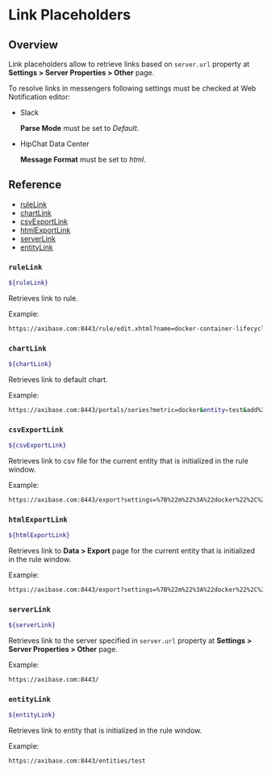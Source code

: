 # Link Placeholders

## Overview

Link placeholders allow to retrieve links based on `server.url` property at **Settings > Server Properties > Other** page.

To resolve links in messengers following settings must be checked at Web Notification editor:

* Slack
 
   **Parse Mode** must be set to *Default*.
   
* HipChat Data Center 
 
   **Message Format** must be set to *html*.
   
## Reference

* [ruleLink](#rulelink)
* [chartLink](#chartlink)
* [csvExportLink](#csvexportlink)
* [htmlExportLink](#htmlexportlink)
* [serverLink](#serverlink)
* [entityLink](#entitylink)

### `ruleLink`

```bash
${ruleLink}
```
Retrieves link to rule. 

Example: 
   
```bash
https://axibase.com:8443/rule/edit.xhtml?name=docker-container-lifecycle-restart
```

### `chartLink`

```bash
${chartLink}
```
Retrieves link to default chart. 

Example:

```bash
https://axibase.com:8443/portals/series?metric=docker&entity=test&add%20params=%7B%22markers%22%3A%22false%22%2C%22seriesParameters%22%3A%5B%7B%22statistic%22%3A%22detail%22%7D%5D%2C%22timespan%22%3A%221%20HOUR%22%2C%22endTime%22%3A%221516302092533%22%7D
```

### `csvExportLink`

```bash
${csvExportLink}
```
Retrieves link to csv file for the current entity that is initialized in the rule window.

Example:

```bash
https://axibase.com:8443/export?settings=%7B%22m%22%3A%22docker%22%2C%22e%22%3A%22test%22%2C%22si%22%3A%221-DAY%22%2C%22t%22%3A%22HISTORY%22%2C%22f%22%3A%22CSV%22%2C%22np%22%3A-1%2C%22v%22%3Afalse%2C%22tf%22%3A%22LOCAL%22%2C%22ms%22%3Afalse%2C%22ro%22%3Afalse%2C%22am%22%3Afalse%2C%22eft%22%3A%22NAME%22%2C%22tglfmt%22%3Afalse%2C%22tglftr%22%3Afalse%2C%22tc%22%3Afalse%2C%22ost%22%3A%5B%5D%2C%22efv%22%3A%22test%22%7D
```

### `htmlExportLink`

```bash
${htmlExportLink}
```
Retrieves link to **Data > Export** page for the current entity that is initialized in the rule window.

Example:

```bash
https://axibase.com:8443/export?settings=%7B%22m%22%3A%22docker%22%2C%22e%22%3A%22test%22%2C%22si%22%3A%221-HOUR%22%2C%22et%22%3A%222018-01-18+19%3A52%3A56%22%2C%22l%22%3A10000%2C%22t%22%3A%22HISTORY%22%2C%22f%22%3A%22HTML%22%2C%22np%22%3A-1%2C%22v%22%3Afalse%2C%22tf%22%3A%22LOCAL%22%2C%22ms%22%3Afalse%2C%22ro%22%3Afalse%2C%22am%22%3Afalse%2C%22eft%22%3A%22NAME%22%2C%22tglfmt%22%3Afalse%2C%22tglftr%22%3Afalse%2C%22tc%22%3Afalse%2C%22ost%22%3A%5B%5D%2C%22efv%22%3A%22test%22%7D
```

### `serverLink`

```bash
${serverLink}
```
Retrieves link to the server specified in `server.url` property at **Settings > Server Properties > Other** page.

Example:

```bash
https://axibase.com:8443/
```

### `entityLink`

```bash
${entityLink}
```
Retrieves link to entity that is initialized in the rule window.

Example:

```bash
https://axibase.com:8443/entities/test
```


